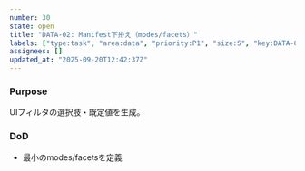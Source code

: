 ```yaml
---
number: 30
state: open
title: "DATA-02: Manifest下拵え（modes/facets）"
labels: ["type:task", "area:data", "priority:P1", "size:S", "key:DATA-02"]
assignees: []
updated_at: "2025-09-20T12:42:37Z"
---
```

### Purpose
UIフィルタの選択肢・既定値を生成。

### DoD
- 最小のmodes/facetsを定義
